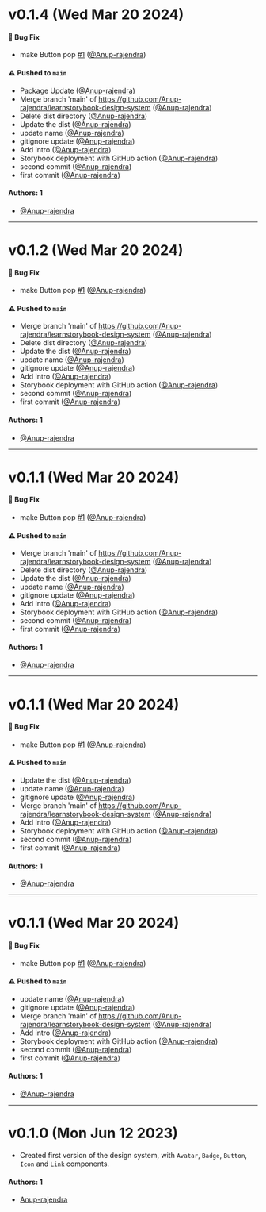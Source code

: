 # v0.1.4 (Wed Mar 20 2024)

#### 🐛 Bug Fix

- make Button pop [#1](https://github.com/Anup-rajendra/learnstorybook-design-system/pull/1) ([@Anup-rajendra](https://github.com/Anup-rajendra))

#### ⚠️ Pushed to `main`

- Package Update ([@Anup-rajendra](https://github.com/Anup-rajendra))
- Merge branch 'main' of https://github.com/Anup-rajendra/learnstorybook-design-system ([@Anup-rajendra](https://github.com/Anup-rajendra))
- Delete dist directory ([@Anup-rajendra](https://github.com/Anup-rajendra))
- Update the dist ([@Anup-rajendra](https://github.com/Anup-rajendra))
- update name ([@Anup-rajendra](https://github.com/Anup-rajendra))
- gitignore update ([@Anup-rajendra](https://github.com/Anup-rajendra))
- Add intro ([@Anup-rajendra](https://github.com/Anup-rajendra))
- Storybook deployment with GitHub action ([@Anup-rajendra](https://github.com/Anup-rajendra))
- second commit ([@Anup-rajendra](https://github.com/Anup-rajendra))
- first commit ([@Anup-rajendra](https://github.com/Anup-rajendra))

#### Authors: 1

- [@Anup-rajendra](https://github.com/Anup-rajendra)

---

# v0.1.2 (Wed Mar 20 2024)

#### 🐛 Bug Fix

- make Button pop [#1](https://github.com/Anup-rajendra/learnstorybook-design-system/pull/1) ([@Anup-rajendra](https://github.com/Anup-rajendra))

#### ⚠️ Pushed to `main`

- Merge branch 'main' of https://github.com/Anup-rajendra/learnstorybook-design-system ([@Anup-rajendra](https://github.com/Anup-rajendra))
- Delete dist directory ([@Anup-rajendra](https://github.com/Anup-rajendra))
- Update the dist ([@Anup-rajendra](https://github.com/Anup-rajendra))
- update name ([@Anup-rajendra](https://github.com/Anup-rajendra))
- gitignore update ([@Anup-rajendra](https://github.com/Anup-rajendra))
- Add intro ([@Anup-rajendra](https://github.com/Anup-rajendra))
- Storybook deployment with GitHub action ([@Anup-rajendra](https://github.com/Anup-rajendra))
- second commit ([@Anup-rajendra](https://github.com/Anup-rajendra))
- first commit ([@Anup-rajendra](https://github.com/Anup-rajendra))

#### Authors: 1

- [@Anup-rajendra](https://github.com/Anup-rajendra)

---

# v0.1.1 (Wed Mar 20 2024)

#### 🐛 Bug Fix

- make Button pop [#1](https://github.com/Anup-rajendra/learnstorybook-design-system/pull/1) ([@Anup-rajendra](https://github.com/Anup-rajendra))

#### ⚠️ Pushed to `main`

- Merge branch 'main' of https://github.com/Anup-rajendra/learnstorybook-design-system ([@Anup-rajendra](https://github.com/Anup-rajendra))
- Delete dist directory ([@Anup-rajendra](https://github.com/Anup-rajendra))
- Update the dist ([@Anup-rajendra](https://github.com/Anup-rajendra))
- update name ([@Anup-rajendra](https://github.com/Anup-rajendra))
- gitignore update ([@Anup-rajendra](https://github.com/Anup-rajendra))
- Add intro ([@Anup-rajendra](https://github.com/Anup-rajendra))
- Storybook deployment with GitHub action ([@Anup-rajendra](https://github.com/Anup-rajendra))
- second commit ([@Anup-rajendra](https://github.com/Anup-rajendra))
- first commit ([@Anup-rajendra](https://github.com/Anup-rajendra))

#### Authors: 1

- [@Anup-rajendra](https://github.com/Anup-rajendra)

---

# v0.1.1 (Wed Mar 20 2024)

#### 🐛 Bug Fix

- make Button pop [#1](https://github.com/Anup-rajendra/learnstorybook-design-system/pull/1) ([@Anup-rajendra](https://github.com/Anup-rajendra))

#### ⚠️ Pushed to `main`

- Update the dist ([@Anup-rajendra](https://github.com/Anup-rajendra))
- update name ([@Anup-rajendra](https://github.com/Anup-rajendra))
- gitignore update ([@Anup-rajendra](https://github.com/Anup-rajendra))
- Merge branch 'main' of https://github.com/Anup-rajendra/learnstorybook-design-system ([@Anup-rajendra](https://github.com/Anup-rajendra))
- Add intro ([@Anup-rajendra](https://github.com/Anup-rajendra))
- Storybook deployment with GitHub action ([@Anup-rajendra](https://github.com/Anup-rajendra))
- second commit ([@Anup-rajendra](https://github.com/Anup-rajendra))
- first commit ([@Anup-rajendra](https://github.com/Anup-rajendra))

#### Authors: 1

- [@Anup-rajendra](https://github.com/Anup-rajendra)

---

# v0.1.1 (Wed Mar 20 2024)

#### 🐛 Bug Fix

- make Button pop [#1](https://github.com/Anup-rajendra/learnstorybook-design-system/pull/1) ([@Anup-rajendra](https://github.com/Anup-rajendra))

#### ⚠️ Pushed to `main`

- update name ([@Anup-rajendra](https://github.com/Anup-rajendra))
- gitignore update ([@Anup-rajendra](https://github.com/Anup-rajendra))
- Merge branch 'main' of https://github.com/Anup-rajendra/learnstorybook-design-system ([@Anup-rajendra](https://github.com/Anup-rajendra))
- Add intro ([@Anup-rajendra](https://github.com/Anup-rajendra))
- Storybook deployment with GitHub action ([@Anup-rajendra](https://github.com/Anup-rajendra))
- second commit ([@Anup-rajendra](https://github.com/Anup-rajendra))
- first commit ([@Anup-rajendra](https://github.com/Anup-rajendra))

#### Authors: 1

- [@Anup-rajendra](https://github.com/Anup-rajendra)

---

# v0.1.0 (Mon Jun 12 2023)

- Created first version of the design system, with `Avatar`, `Badge`, `Button`, `Icon` and `Link` components.

#### Authors: 1

- [Anup-rajendra](https://github.com/Anup-rajendra)
